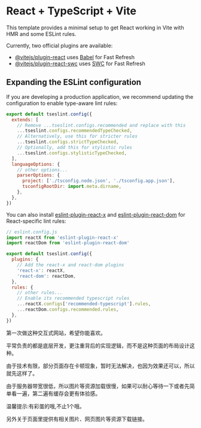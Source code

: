 # React + TypeScript + Vite

This template provides a minimal setup to get React working in Vite with HMR and some ESLint rules.

Currently, two official plugins are available:

- [@vitejs/plugin-react](https://github.com/vitejs/vite-plugin-react/blob/main/packages/plugin-react/README.md) uses [Babel](https://babeljs.io/) for Fast Refresh
- [@vitejs/plugin-react-swc](https://github.com/vitejs/vite-plugin-react-swc) uses [SWC](https://swc.rs/) for Fast Refresh

## Expanding the ESLint configuration

If you are developing a production application, we recommend updating the configuration to enable type-aware lint rules:

```js
export default tseslint.config({
  extends: [
    // Remove ...tseslint.configs.recommended and replace with this
    ...tseslint.configs.recommendedTypeChecked,
    // Alternatively, use this for stricter rules
    ...tseslint.configs.strictTypeChecked,
    // Optionally, add this for stylistic rules
    ...tseslint.configs.stylisticTypeChecked,
  ],
  languageOptions: {
    // other options...
    parserOptions: {
      project: ['./tsconfig.node.json', './tsconfig.app.json'],
      tsconfigRootDir: import.meta.dirname,
    },
  },
})
```

You can also install [eslint-plugin-react-x](https://github.com/Rel1cx/eslint-react/tree/main/packages/plugins/eslint-plugin-react-x) and [eslint-plugin-react-dom](https://github.com/Rel1cx/eslint-react/tree/main/packages/plugins/eslint-plugin-react-dom) for React-specific lint rules:

```js
// eslint.config.js
import reactX from 'eslint-plugin-react-x'
import reactDom from 'eslint-plugin-react-dom'

export default tseslint.config({
  plugins: {
    // Add the react-x and react-dom plugins
    'react-x': reactX,
    'react-dom': reactDom,
  },
  rules: {
    // other rules...
    // Enable its recommended typescript rules
    ...reactX.configs['recommended-typescript'].rules,
    ...reactDom.configs.recommended.rules,
  },
})
```
<div className="introduction-description">
                    <p className={`text-segment ${visibleSegments.includes(0) ? 'visible' : ''}`}>
                        第一次做这种交互式网站，希望你能喜欢。
                    </p>
                    <p className={`text-segment ${visibleSegments.includes(1) ? 'visible' : ''}`}>
                        平常负责的都是底层开发，更注重背后的实现逻辑，而不是这种页面的布局设计这种。
                    </p>
                    <p className={`text-segment ${visibleSegments.includes(2) ? 'visible' : ''}`}>
                        由于技术有限，部分页面存在卡顿现象，暂时无法解决，也因为效果还可以，所以就先这样了。
                    </p>
                    <p className={`text-segment ${visibleSegments.includes(3) ? 'visible' : ''}`}>
                        由于服务器带宽很低，所以图片等资源加载很慢，如果可以耐心等待一下或者先简单看一遍，第二遍有缓存会更有体验感。
                    </p>
                    <p className={`text-segment ${visibleSegments.includes(4) ? 'visible' : ''}`}>
                        温馨提示:有彩蛋的哦,不止1个哦。
                    </p>
                    <p className={`text-segment ${visibleSegments.includes(5) ? 'visible' : ''}`}>
                        另外关于页面里提供有相关图片、网页图片等资源下载链接。
                    </p>
                </div>